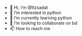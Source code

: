 - 👋 Hi, I’m @Itzsadat
- 👀 I’m interested in python
- 🌱 I’m currently learning python
- 💞️ I’m looking to collaborate on bd
- 📫 How to reach me 

<!---
Itzsadat/Itzsadat is a ✨ special ✨ repository because its `README.md` (this file) appears on your GitHub profile.
You can click the Preview link to take a look at your changes.
--->
